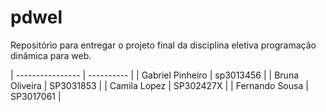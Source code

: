# pdwel
Repositório para entregar o projeto final da disciplina eletiva programação dinâmica para web.

| ---------------- | ---------- |
| Gabriel Pinheiro | sp3013456  |
| Bruna Oliveira   | SP3031853  |
| Camila Lopez     | SP302427X  |
| Fernando Sousa   | SP3017061  |
